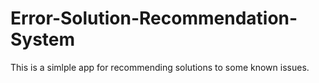 # Error-Solution-Recommendation-System
This is a simlple app for recommending solutions to some known issues.
